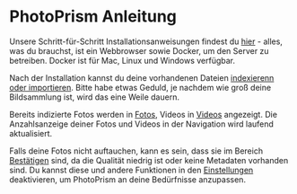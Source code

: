 # PhotoPrism Anleitung

Unsere Schritt-für-Schritt Installationsanweisungen findest du [hier](https://docs.photoprism.org/getting-started/) - alles, was du brauchst, ist ein Webbrowser sowie Docker, um den Server zu betreiben. Docker ist für Mac, Linux und Windows verfügbar.

Nach der Installation kannst du deine vorhandenen Dateien [indexierenn oder importieren](user-guide/library/import-vs-index.md). Bitte habe etwas Geduld, je nachdem wie groß deine Bildsammlung ist, wird das eine Weile dauern.

Bereits indizierte Fotos werden in [Fotos](user-guide/organize/browse.md), Videos in [Videos](user-guide/organize/video.md) angezeigt. Die Anzahlsanzeige deiner Fotos und Videos in der Navigation wird laufend aktualisiert.

Falls deine Fotos nicht auftauchen, kann es sein, dass sie im Bereich [Bestätigen](user-guide/organize/review.md) sind, da die Qualität niedrig ist oder keine Metadaten vorhanden sind. Du kannst diese und andere Funktionen in den  [Einstellungen](user-guide/settings/general.md) deaktivieren, um PhotoPrism an deine Bedürfnisse anzupassen.
